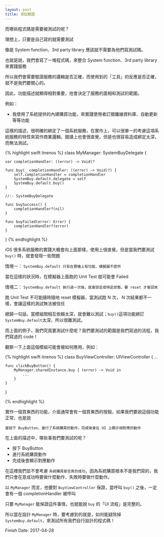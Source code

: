 ```yaml
---
layout: post
title: 測試範圍
---
```


而哪些程式碼是需要被測試的呢？

理想上，只要是自己寫的就需要測試

像是 System function、3rd party library 應該就不需要為他們寫測試碼。

也就是說，我們會寫了一堆程式碼，來整合 System function、3rd party library 來實踐服務

所以我們會需要驗證服務的邏輯是否正確，而使用到的「工具」的反應是否正確，就不是我們要關心的。

因此，功能描述就顯得相對重要，他會決定了服務的面相和測試的範圍。

例如：

- 我使用了系統提供的內建購買功能，來實踐使用者訂閱離線資料庫、自動更新等等功能

這樣的描述，很明確的綁定了一個系統服務，在實作上，可以很單一的考慮這項系統服務的特性來寫作商業邏輯，閱讀上也會很直覺，但是也很容易造成綁定太深，而無法測試。

{% highlight swift linenos %}
class MyManager: SystemBuyDelegate {
    
    var completionHandler: ((error) -> Void)?

    func buy(_ completionHandler: ((error) -> Void)?) {
        self.completionHandler = completionHandler
        SystemBuy.default.delegate = self
        SystemBuy.default.buy()
    }

    //:- SystemBuyDelegate

    func buySuccess() {
        completionHandler?(nil)
    }

    func buyFailed(error: Error) {
        completionHandler?(error)
    }
}
{% endhighlight %}

iOS 很多系統服務的實踐大概會向上面那樣，使用上很直覺，但是當我們要測試 `buy()` 時，就會發現一些問題

情境一： `SystemBuy.default 只有在實機上有功能，模擬器不提供`

當在這樣的狀況時，在模擬器上面跑的 Unit Test 就可能會 Failed

情境二： `SystemBuy.default 執行過一次後，就會設定成特定狀態，要 reset 才會回來`

跑 Unit Test 不可能隨時隨地 reset 模擬器，當測試跑 N 次， N 次結果都不一樣，會讓這樣的測試無法被信任

總歸一句話，當模組間相互依賴太深，就會難以測試；`buy()`這項功能綁訂`SystemBuy.default`太深，所以很難測試。


而上面的例子，我們究竟要測試什麼呢？我們要測試的範圍是我們寫過的流程，我們寫過的 code！

觀察一下上面這個模組可能會被如何應用，例如：

{% highlight swift linenos %}
class BuyViewController: UIViewController {
    ...

    func clickBuyButton() {
        MyManager.sharedInstance.buy { (error) -> Void in
            ...
        }
    }
}

{% endhighlight %}

實作一個買東西的功能，介面通常會有一個買東西的按鈕，如果我們要說這個功能正常，也是說

`當按下 BuyButton，進行了系統購買的動作，完成後會在 UI 上顯示相對應的動作`

在上面的描述中，哪些事我們要測試的呢？

- 按下 BuyButton 
- 進行系統購買動作
- 完成後會顯示對應動作

在這裡我們並不會考慮 `系統購買是否真的成功`，因為系統購買根本不是我們寫的，我們只會在意成功時要做什麼動作，失敗時要做什麼動作。

以 `MyManager` 而言，他要對 `BuyViewController` 保證，當呼叫 `buy()` 之後，一定會有一個 completionHandler 被呼叫

只要 `MyManager` 能保證這件事情，也就能說 `buy` 的「UI 流程」是完整的。

所以當在設計 `MyManager` 時，要考慮到的就是，如何能疑除掉 `SystemBuy.default`，來測試所有我們自行設計的程式碼！

Finish Date: 2017-04-28


